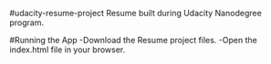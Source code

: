 #udacity-resume-project
Resume built during Udacity Nanodegree program.

#Running the App
-Download the Resume project files.
-Open the index.html file in your browser.
